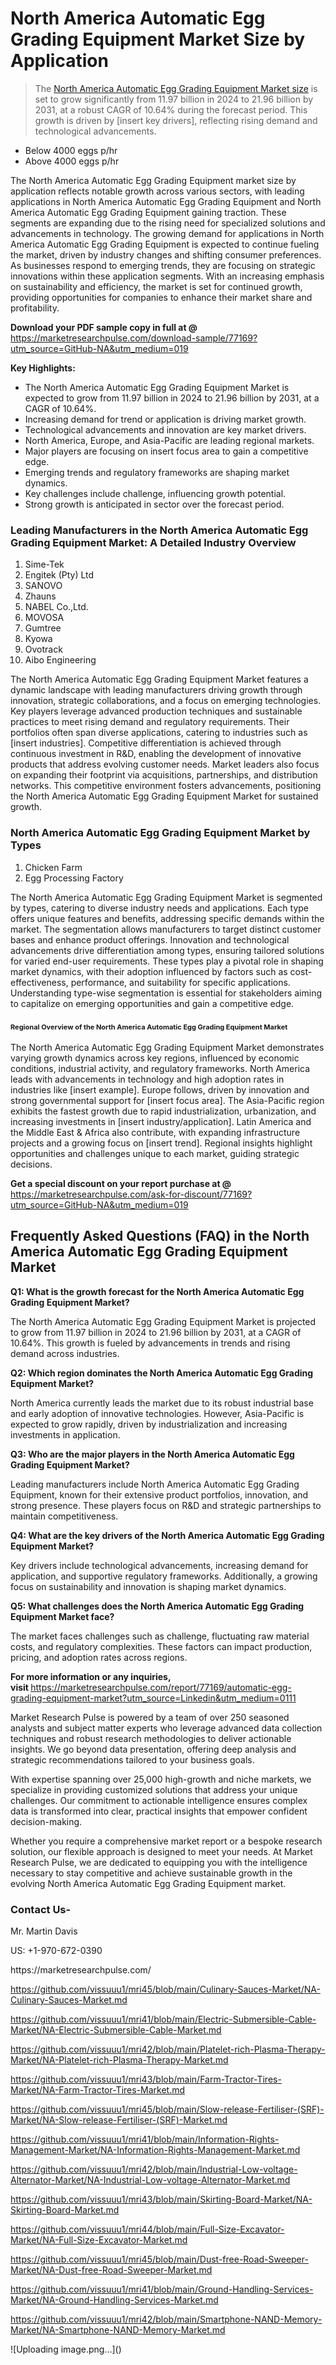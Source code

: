 <h1>North America Automatic Egg Grading Equipment Market&nbsp;Size by Application</h1><blockquote><p>The <a href="https://marketresearchpulse.com/download-sample/77169?utm_source=GitHub-NA&amp;utm_medium=019">North America Automatic Egg Grading Equipment Market size</a> is set to grow significantly from 11.97 billion in 2024 to 21.96 billion by 2031, at a robust CAGR of 10.64% during the forecast period. This growth is driven by [insert key drivers], reflecting rising demand and technological advancements.</p></blockquote><ul><li>Below 4000 eggs p/hr<li> Above 4000 eggs p/hr</li></ul><p>The North America Automatic Egg Grading Equipment market size by application reflects notable growth across various sectors, with leading applications in North America Automatic Egg Grading Equipment and North America Automatic Egg Grading Equipment gaining traction. These segments are expanding due to the rising need for specialized solutions and advancements in technology. The growing demand for applications in North America Automatic Egg Grading Equipment is expected to continue fueling the market, driven by industry changes and shifting consumer preferences. As businesses respond to emerging trends, they are focusing on strategic innovations within these application segments. With an increasing emphasis on sustainability and efficiency, the market is set for continued growth, providing opportunities for companies to enhance their market share and profitability.</p><p><strong>Download your PDF sample copy in full at @ </strong><a href="https://marketresearchpulse.com/download-sample/77169?utm_source=GitHub-NA&amp;utm_medium=019">https://marketresearchpulse.com/download-sample/77169?utm_source=GitHub-NA&amp;utm_medium=019</a></p><p><strong>Key Highlights: </strong></p><ul><li>The North America Automatic Egg Grading Equipment Market is expected to grow from 11.97 billion in 2024 to 21.96 billion by 2031, at a CAGR of 10.64%.</li><li>Increasing demand for trend or application is driving market growth.</li><li>Technological advancements and innovation are key market drivers.</li><li>North America, Europe, and Asia-Pacific are leading regional markets.</li><li>Major players are focusing on insert focus area to gain a competitive edge.</li><li>Emerging trends and regulatory frameworks are shaping market dynamics.</li><li>Key challenges include challenge, influencing growth potential.</li><li>Strong growth is anticipated in sector over the forecast period.</li></ul><h3>Leading Manufacturers in the North America Automatic Egg Grading Equipment Market: A Detailed Industry Overview</h3><ol><li>Sime-Tek</li><li>Engitek (Pty) Ltd</li><li>SANOVO</li><li>Zhauns</li><li>NABEL Co.,Ltd.</li><li>MOVOSA</li><li>Gumtree</li><li>Kyowa</li><li>Ovotrack</li><li>Aibo Engineering</li></ol><div class="flex max-w-full flex-col flex-grow"><div class="min-h-8 text-message flex w-full flex-col items-end gap-2 whitespace-normal break-words [.text-message+&amp;]:mt-5" dir="auto" data-message-author-role="assistant" data-message-id="fd8432e4-4910-450d-b182-61b7bfb0a01f" data-message-model-slug="gpt-4o"><div class="flex w-full flex-col gap-1 empty:hidden first:pt-[3px]"><div class="markdown prose w-full break-words dark:prose-invert light"><p>The North America Automatic Egg Grading Equipment Market features a dynamic landscape with leading manufacturers driving growth through innovation, strategic collaborations, and a focus on emerging technologies. Key players leverage advanced production techniques and sustainable practices to meet rising demand and regulatory requirements. Their portfolios often span diverse applications, catering to industries such as [insert industries]. Competitive differentiation is achieved through continuous investment in R&amp;D, enabling the development of innovative products that address evolving customer needs. Market leaders also focus on expanding their footprint via acquisitions, partnerships, and distribution networks. This competitive environment fosters advancements, positioning the North America Automatic Egg Grading Equipment Market for sustained growth.</p></div></div></div></div><h3>North America Automatic Egg Grading Equipment Market by Types</h3><ol><li>Chicken Farm<li> Egg Processing Factory</li></ol><div class="flex max-w-full flex-col flex-grow"><div class="min-h-8 text-message flex w-full flex-col items-end gap-2 whitespace-normal break-words [.text-message+&amp;]:mt-5" dir="auto" data-message-author-role="assistant" data-message-id="084470be-0bb7-4664-bddf-5156b4f41249" data-message-model-slug="gpt-4o-mini"><div class="flex w-full flex-col gap-1 empty:hidden first:pt-[3px]"><div class="markdown prose w-full break-words dark:prose-invert light"><p>The North America Automatic Egg Grading Equipment Market is segmented by types, catering to diverse industry needs and applications. Each type offers unique features and benefits, addressing specific demands within the market. The segmentation allows manufacturers to target distinct customer bases and enhance product offerings. Innovation and technological advancements drive differentiation among types, ensuring tailored solutions for varied end-user requirements. These types play a pivotal role in shaping market dynamics, with their adoption influenced by factors such as cost-effectiveness, performance, and suitability for specific applications. Understanding type-wise segmentation is essential for stakeholders aiming to capitalize on emerging opportunities and gain a competitive edge.</p></div></div></div></div><h3><span style="font-size: 11px;">Regional Overview of the North America Automatic Egg Grading Equipment Market</span></h3><div class="flex max-w-full flex-col flex-grow"><div class="min-h-8 text-message flex w-full flex-col items-end gap-2 whitespace-normal break-words [.text-message+&amp;]:mt-5" dir="auto" data-message-author-role="assistant" data-message-id="e9038762-ce64-4e30-91c9-9bd413514231" data-message-model-slug="gpt-4o-mini"><div class="flex w-full flex-col gap-1 empty:hidden first:pt-[3px]"><div class="markdown prose w-full break-words dark:prose-invert light"><p>The North America Automatic Egg Grading Equipment Market demonstrates varying growth dynamics across key regions, influenced by economic conditions, industrial activity, and regulatory frameworks. North America leads with advancements in technology and high adoption rates in industries like [insert example]. Europe follows, driven by innovation and strong governmental support for [insert focus area]. The Asia-Pacific region exhibits the fastest growth due to rapid industrialization, urbanization, and increasing investments in [insert industry/application]. Latin America and the Middle East &amp; Africa also contribute, with expanding infrastructure projects and a growing focus on [insert trend]. Regional insights highlight opportunities and challenges unique to each market, guiding strategic decisions.</p></div></div></div></div><p><strong>Get a special discount on your report purchase at @ </strong><a href="https://marketresearchpulse.com/ask-for-discount/77169?utm_source=GitHub-NA&amp;utm_medium=019">https://marketresearchpulse.com/ask-for-discount/77169?utm_source=GitHub-NA&amp;utm_medium=019</a></p><h2>Frequently Asked Questions (FAQ) in the North America Automatic Egg Grading Equipment Market</h2><p><strong>Q1: What is the growth forecast for the North America Automatic Egg Grading Equipment Market?</strong></p><p>The North America Automatic Egg Grading Equipment Market is projected to grow from 11.97 billion in 2024 to 21.96 billion by 2031, at a CAGR of 10.64%. This growth is fueled by advancements in trends and rising demand across industries.</p><p><strong>Q2: Which region dominates the North America Automatic Egg Grading Equipment Market?</strong></p><p>North America currently leads the market due to its robust industrial base and early adoption of innovative technologies. However, Asia-Pacific is expected to grow rapidly, driven by industrialization and increasing investments in application.</p><p><strong>Q3: Who are the major players in the North America Automatic Egg Grading Equipment Market?</strong></p><p>Leading manufacturers include North America Automatic Egg Grading Equipment, known for their extensive product portfolios, innovation, and strong presence. These players focus on R&amp;D and strategic partnerships to maintain competitiveness.</p><p><strong>Q4: What are the key drivers of the North America Automatic Egg Grading Equipment Market?</strong></p><p>Key drivers include technological advancements, increasing demand for application, and supportive regulatory frameworks. Additionally, a growing focus on sustainability and innovation is shaping market dynamics.</p><p><strong>Q5: What challenges does the North America Automatic Egg Grading Equipment Market face?</strong></p><p>The market faces challenges such as challenge, fluctuating raw material costs, and regulatory complexities. These factors can impact production, pricing, and adoption rates across regions.</p><p><strong>For more information or any inquiries, visit&nbsp;</strong><a href="https://marketresearchpulse.com/report/77169/automatic-egg-grading-equipment-market?utm_source=Linkedin&utm_medium=0111">https://marketresearchpulse.com/report/77169/automatic-egg-grading-equipment-market?utm_source=Linkedin&utm_medium=0111</a></p><p>Market Research Pulse is powered by a team of over 250 seasoned analysts and subject matter experts who leverage advanced data collection techniques and robust research methodologies to deliver actionable insights. We go beyond data presentation, offering deep analysis and strategic recommendations tailored to your business goals.</p><p>With expertise spanning over 25,000 high-growth and niche markets, we specialize in providing customized solutions that address your unique challenges. Our commitment to actionable intelligence ensures complex data is transformed into clear, practical insights that empower confident decision-making.</p><p>Whether you require a comprehensive market report or a bespoke research solution, our flexible approach is designed to meet your needs. At Market Research Pulse, we are dedicated to equipping you with the intelligence necessary to stay competitive and achieve sustainable growth in the evolving North America Automatic Egg Grading Equipment market.</p><h3><strong>Contact Us-</strong></h3><p>Mr. Martin Davis</p><p>US: +1-970-672-0390</p><p>https://marketresearchpulse.com/</p><p><a href="https://github.com/vissuuu1/mri45/blob/main/Culinary-Sauces-Market/NA-Culinary-Sauces-Market.md">https://github.com/vissuuu1/mri45/blob/main/Culinary-Sauces-Market/NA-Culinary-Sauces-Market.md</a></p><p><a href="https://github.com/vissuuu1/mri41/blob/main/Electric-Submersible-Cable-Market/NA-Electric-Submersible-Cable-Market.md">https://github.com/vissuuu1/mri41/blob/main/Electric-Submersible-Cable-Market/NA-Electric-Submersible-Cable-Market.md</a></p><p><a href="https://github.com/vissuuu1/mri42/blob/main/Platelet-rich-Plasma-Therapy-Market/NA-Platelet-rich-Plasma-Therapy-Market.md">https://github.com/vissuuu1/mri42/blob/main/Platelet-rich-Plasma-Therapy-Market/NA-Platelet-rich-Plasma-Therapy-Market.md</a></p><p><a href="https://github.com/vissuuu1/mri43/blob/main/Farm-Tractor-Tires-Market/NA-Farm-Tractor-Tires-Market.md">https://github.com/vissuuu1/mri43/blob/main/Farm-Tractor-Tires-Market/NA-Farm-Tractor-Tires-Market.md</a></p><p><a href="https://github.com/vissuuu1/mri45/blob/main/Slow-release-Fertiliser-(SRF)-Market/NA-Slow-release-Fertiliser-(SRF)-Market.md">https://github.com/vissuuu1/mri45/blob/main/Slow-release-Fertiliser-(SRF)-Market/NA-Slow-release-Fertiliser-(SRF)-Market.md</a></p><p><a href="https://github.com/vissuuu1/mri41/blob/main/Information-Rights-Management-Market/NA-Information-Rights-Management-Market.md">https://github.com/vissuuu1/mri41/blob/main/Information-Rights-Management-Market/NA-Information-Rights-Management-Market.md</a></p><p><a href="https://github.com/vissuuu1/mri42/blob/main/Industrial-Low-voltage-Alternator-Market/NA-Industrial-Low-voltage-Alternator-Market.md">https://github.com/vissuuu1/mri42/blob/main/Industrial-Low-voltage-Alternator-Market/NA-Industrial-Low-voltage-Alternator-Market.md</a></p><p><a href="https://github.com/vissuuu1/mri43/blob/main/Skirting-Board-Market/NA-Skirting-Board-Market.md">https://github.com/vissuuu1/mri43/blob/main/Skirting-Board-Market/NA-Skirting-Board-Market.md</a></p><p><a href="https://github.com/vissuuu1/mri44/blob/main/Full-Size-Excavator-Market/NA-Full-Size-Excavator-Market.md">https://github.com/vissuuu1/mri44/blob/main/Full-Size-Excavator-Market/NA-Full-Size-Excavator-Market.md</a></p><p><a href="https://github.com/vissuuu1/mri45/blob/main/Dust-free-Road-Sweeper-Market/NA-Dust-free-Road-Sweeper-Market.md">https://github.com/vissuuu1/mri45/blob/main/Dust-free-Road-Sweeper-Market/NA-Dust-free-Road-Sweeper-Market.md</a></p><p><a href="https://github.com/vissuuu1/mri41/blob/main/Ground-Handling-Services-Market/NA-Ground-Handling-Services-Market.md">https://github.com/vissuuu1/mri41/blob/main/Ground-Handling-Services-Market/NA-Ground-Handling-Services-Market.md</a></p><p><a href="https://github.com/vissuuu1/mri42/blob/main/Smartphone-NAND-Memory-Market/NA-Smartphone-NAND-Memory-Market.md">https://github.com/vissuuu1/mri42/blob/main/Smartphone-NAND-Memory-Market/NA-Smartphone-NAND-Memory-Market.md</a></p>
![Uploading image.png…]()
